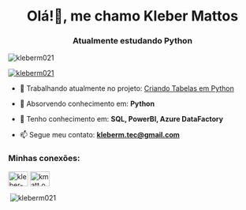 <h1 align="center">Olá!👋, me chamo Kleber Mattos</h1>
<h3 align="center">Atualmente estudando Python</h3>

<p align="left"> <img src="https://komarev.com/ghpvc/?username=kleberm021&label=Profile%20views&color=0e75b6&style=flat" alt="kleberm021" /> </p>

<p align="left"> <a href="https://github.com/ryo-ma/github-profile-trophy"><img src="https://github-profile-trophy.vercel.app/?username=kleberm021" alt="kleberm021" /></a> </p>

- 🔭 Trabalhando atualmente no projeto: [Criando Tabelas em Python](git@github.com:kleberm021/projeto-python-1.git)

- 🌱 Absorvendo conhecimento em: **Python**

- 💬 Tenho conhecimento em: **SQL, PowerBI, Azure DataFactory**

- 📫 Segue meu contato: **kleberm.tec@gmail.com**

<h3 align="left">Minhas conexões:</h3>
<p align="left">
<a href="https://linkedin.com/in/kleber-mattos-9402b1226" target="blank"><img align="center" src="https://raw.githubusercontent.com/rahuldkjain/github-profile-readme-generator/master/src/images/icons/Social/linked-in-alt.svg" alt="kleber-mattos-9402b1226" height="30" width="40" /></a>
<a href="https://instagram.com/kmatt.os" target="blank"><img align="center" src="https://raw.githubusercontent.com/rahuldkjain/github-profile-readme-generator/master/src/images/icons/Social/instagram.svg" alt="kmatt.os" height="30" width="40" /></a>
</p>

<p>&nbsp;<img align="center" src="https://github-readme-stats.vercel.app/api?username=kleberm021&show_icons=true&locale=en" alt="kleberm021" /> </p>
